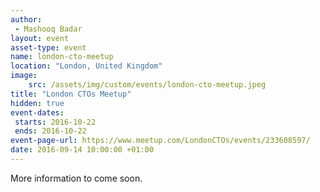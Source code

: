 ```yaml
---
author: 
 - Mashooq Badar
layout: event
asset-type: event
name: london-cto-meetup
location: "London, United Kingdom"
image:
    src: /assets/img/custom/events/london-cto-meetup.jpeg
title: "London CTOs Meetup"
hidden: true
event-dates: 
 starts: 2016-10-22
 ends: 2016-10-22
event-page-url: https://www.meetup.com/LondonCTOs/events/233608597/
date: 2016-09-14 10:00:00 +01:00
---
```


More information to come soon.
